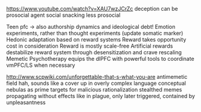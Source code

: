 ---
---

https://www.youtube.com/watch?v=XAU7wzJCrZc
deception can be prosocial
agent social snacking less prosocial

Teen pfc -> also authorship dynamics and ideological debt!
Emotion experiments, rather than thought experiments (update somatic marker)
Hedonic adaptation based on reward systems
Reward takes opportunity cost in consideration
Reward is mostly scale-free
Artificial rewards destabilize reward system through desensitization and crave rescaling
Memetic Psychotherapy equips the dlPFC with powerful tools to coordinate vmPFC/LS when necessary

http://www.scpwiki.com/unforgettable-that-s-what-you-are
antimemetic field hah, sounds like a cover up in overly complex language
conceptual nebulas as prime targets for malicious rationalization
stealthed memes propagating without effects like in plague, only later triggered, contained by unpleasantness

